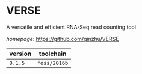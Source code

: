 # VERSE

A versatile and efficient RNA-Seq read counting tool

*homepage*: <https://github.com/qinzhu/VERSE>

version | toolchain
--------|----------
``0.1.5`` | ``foss/2016b``
